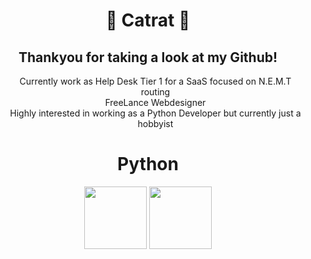 <div align='center'>
<h1>👻 Catrat 👻</h1>
<h2>Thankyou for taking a look at my Github!</h2>
<ul style='list-style-type: none;'>
  <li>Currently work as Help Desk Tier 1 for a SaaS focused on N.E.M.T routing</li>
  <li>FreeLance Webdesigner</li>
  <li>Highly interested in working as a Python Developer but currently just a hobbyist</li>
  
</ul>
</div>

<div align='center'>
<h1>Python</h1>  
<img src='https://user-images.githubusercontent.com/74038190/212257472-08e52665-c503-4bd9-aa20-f5a4dae769b5.gif' width='100'>
<img src="https://github.com/Anmol-Baranwal/Cool-GIFs-For-GitHub/assets/74038190/de038172-e903-4951-926c-755878deb0b4" width="100">
</div>


